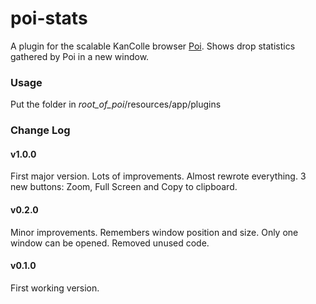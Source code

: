 # poi-stats
A plugin for the scalable KanColle browser [Poi](https://github.com/poooi/poi).
Shows drop statistics gathered by Poi in a new window.

### Usage
Put the folder in _root_of_poi_/resources/app/plugins

### Change Log

#### v1.0.0
First major version.
Lots of improvements. Almost rewrote everything.
3 new buttons: Zoom, Full Screen and Copy to clipboard.

#### v0.2.0
Minor improvements.
Remembers window position and size.
Only one window can be opened.
Removed unused code.

#### v0.1.0
First working version.
